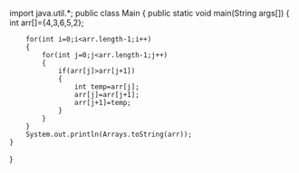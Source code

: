 import java.util.*;
public class Main {
    public static void main(String args[])
    {
        int arr[]={4,3,6,5,2};
        
        for(int i=0;i<arr.length-1;i++)
        {
            for(int j=0;j<arr.length-1;j++)
            {
                if(arr[j]>arr[j+1])
                {
                    int temp=arr[j];
                    arr[j]=arr[j+1];
                    arr[j+1]=temp;
                }
            }
        }
        System.out.println(Arrays.toString(arr));
    }
}
